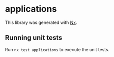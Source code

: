 # applications

This library was generated with [Nx](https://nx.dev).

## Running unit tests

Run `nx test applications` to execute the unit tests.
